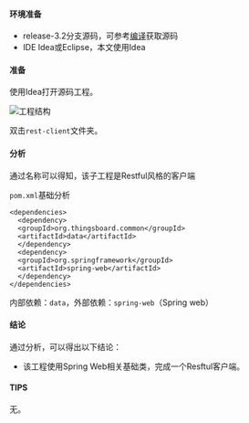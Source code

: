 #### 环境准备

- release-3.2分支源码，可参考[编译](编译.md)获取源码
- IDE Idea或Eclipse，本文使用Idea


#### 准备

使用Idea打开源码工程。

![工程结构](../../image/工程结构.png)

双击`rest-client`文件夹。

#### 分析
通过名称可以得知，该子工程是Restful风格的客户端

`pom.xml`基础分析

```
<dependencies>
  <dependency>
  <groupId>org.thingsboard.common</groupId>
  <artifactId>data</artifactId>
  </dependency>
  <dependency>
  <groupId>org.springframework</groupId>
  <artifactId>spring-web</artifactId>
  </dependency>
</dependencies>
```

内部依赖：`data`，外部依赖：`spring-web`（Spring web）

#### 结论
通过分析，可以得出以下结论：

- 该工程使用Spring Web相关基础类，完成一个Resftul客户端。

#### TIPS

无。